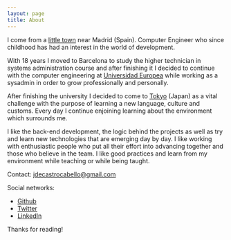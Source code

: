 ```yaml
---
layout: page
title: About
---
```


I come from a [little town](https://en.wikipedia.org/wiki/Colmenar_Viejo) near Madrid (Spain). Computer Engineer who since childhood has had an interest in the world of development.

With 18 years I moved to Barcelona to study the higher technician in systems administration course and after finishing it I decided to continue with the computer engineering at [Universidad Europea](http://universidadeuropea.es/en/) while working as a sysadmin in order to grow professionally and personally.

After finishing the university I decided to come to [Tokyo](https://en.wikipedia.org/wiki/Tokyo) (Japan) as a vital challenge with the purpose of learning a new language, culture and customs. Every day I continue enjoining learning about the environment which surrounds me.

I like the back-end development, the logic behind the projects as well as try and learn new technologies that are emerging day by day. I like working with enthusiastic people who put all their effort into advancing together and those who believe in the team. I like good practices and learn from my environment while teaching or while being taught.

Contact: [jdecastrocabello@gmail.com](mailto;jdecastrocabello@gmail.com)

Social networks:
  * [Github](https://github.com/jdecastroc)
  * [Twitter](https://twitter.com/jdecastroc)
  * [LinkedIn](https://www.linkedin.com/in/jdecastroc/?locale=en_US)

Thanks for reading!
